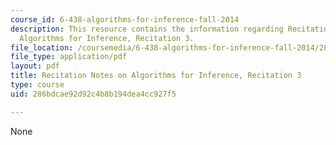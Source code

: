 ```yaml
---
course_id: 6-438-algorithms-for-inference-fall-2014
description: This resource contains the information regarding Recitation Notes on
  Algorithms for Inference, Recitation 3.
file_location: /coursemedia/6-438-algorithms-for-inference-fall-2014/286bdcae92d92c4b8b194dea4cc927f5_MIT6_438F14_rec3.pdf
file_type: application/pdf
layout: pdf
title: Recitation Notes on Algorithms for Inference, Recitation 3
type: course
uid: 286bdcae92d92c4b8b194dea4cc927f5

---
```

None